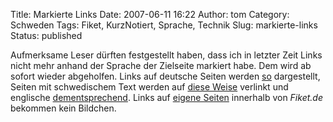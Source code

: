 Title: Markierte Links
Date: 2007-06-11 16:22
Author: tom
Category: Schweden
Tags: Fiket, KurzNotiert, Sprache, Technik
Slug: markierte-links
Status: published

Aufmerksame Leser dürften festgestellt haben, dass ich in letzter Zeit
Links nicht mehr anhand der Sprache der Zielseite markiert habe. Dem
wird ab sofort wieder abgeholfen. Links auf deutsche Seiten werden
[so](http://www.zeit.de/) dargestellt, Seiten mit schwedischem Text
werden auf [diese Weise](http://www.sr.se/) verlinkt und englische
[dementsprechend](http://www.thelocal.se/). Links auf [eigene
Seiten](http://www.fiket.de/tag/geschichte) innerhalb von *Fiket.de*
bekommen kein Bildchen.

